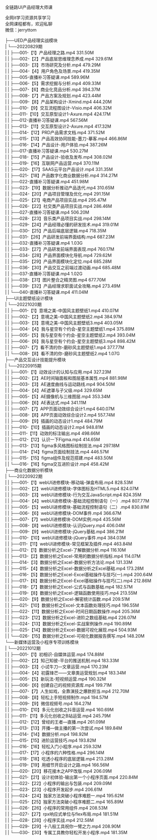 全链路UI产品经理大师课

全网it学习资源共享学习<br>全网课程都有，欢迎私聊<br>微信：jerryttom<br>

├──UED产品经理实战模块<br> | └──20220829期<br> | | ├──001-【1】产品经理之路.mp4 331.50M<br> | | ├──002-【2】产品底层思维理念养成.mp4 329.61M<br> | | ├──003-【3】市场研究及分析.mp4 479.29M<br> | | ├──004-【4】用户角色及场景.mp4 419.35M<br> | | ├──005-直播补习答疑课.mp4 589.96M<br> | | ├──006-【5】需求挖掘与分析.mp4 409.33M<br> | | ├──007-【6】商业化竞品分析.mp4 394.37M<br> | | ├──008-【7】产品方案及规划.mp4 423.44M<br> | | ├──009-【8】产品架构设计-Xmind.mp4 444.20M<br> | | ├──010-【9】交互流程图设计-Visio.mp4 406.32M<br> | | ├──011-【10】交互原型设计1-Axure.mp4 424.17M<br> | | ├──012-直播补习答疑课.mp4 567.56M<br> | | ├──013-【11】交互原型设计2-Axure.mp4 417.32M<br> | | ├──014-【12】PRD产品需求文档.mp4 371.52M<br> | | ├──015-【13】产品高效协同技能-墨刀-摹客.mp4 466.86M<br> | | ├──016-【14】产品设计-用户体验.mp4 387.26M<br> | | ├──017-直播补习答疑课.mp4 530.27M<br> | | ├──018-【15】产品设计-验收及发布.mp4 308.02M<br> | | ├──019-【16】互联网产品运营.mp4 370.11M<br> | | ├──020-【17】SAAS云平台产品设计.mp4 331.35M<br> | | ├──021-【18】产品数字化商业数据分析.mp4 314.27M<br> | | ├──022-直播补习答疑课.mp4 451.98M<br> | | ├──023-【19】数据分析推动产品迭代.mp4 310.65M<br> | | ├──024-【20】产品项目管理及优化.mp4 291.15M<br> | | ├──025-【21】电商产品项目实战.mp4 295.47M<br> | | ├──026-【22】社交类产品项目实战.mp4 286.46M<br> | | ├──027-直播补习答疑课.mp4 506.20M<br> | | ├──028-【23】音乐类产品项目实战.mp4 298.14M<br> | | ├──029-【24】产品经理必懂的研发技术.mp4 319.01M<br> | | ├──030-【25】产品后端底层逻辑.mp4 718.35M<br> | | ├──031-【26】产品研发前端界面结构.mp4 687.23M<br> | | ├──032-直播补习答疑课.mp4 1.03G<br> | | ├──033-【27】产品研发前端界面表现.mp4 760.17M<br> | | ├──034-【28】产品界面模块化导航.mp4 729.62M<br> | | ├──035-【29】产品界面模块化定位.mp4 685.28M<br> | | ├──036-【30】产品交互之前端过渡动画.mp4 685.48M<br> | | ├──037-直播补习答疑课.mp4 1.02G<br> | | ├──038-【31】图片整合之精灵图.mp4 677.70M<br> | | ├──039-【32】产品经理求职面试全攻略.mp4 273.49M<br> | | └──040-直播补习答疑课.mp4 411.04M<br> ├──UI主题壁纸设计模块<br> | └──20221020期<br> | | ├──001-【1】意境之美-中国风主题壁纸1.mp4 410.07M<br> | | ├──002-【2】意境之美-中国风主题壁纸2.mp4 384.97M<br> | | ├──003-【3】意境之美-中国风主题壁纸3.mp4 403.05M<br> | | ├──004-【4】我与星空有个约会-星空主题壁纸1.mp4 375.89M<br> | | ├──005-【5】我与星空有个约会-星空主题壁纸2.mp4 393.04M<br> | | ├──006-【6】我与星空有个约会-星空主题壁纸3.mp4 898.42M<br> | | ├──007-【7】看不清的你-磨砂风主题壁纸1.mp4 377.77M<br> | | └──008-【8】看不清的你-磨砂风主题壁纸2.mp4 1.07G<br> ├──产品交互设计技能提升模块<br> | └──20220915期<br> | | ├──001-【1】动效设计的认知与应用.mp4 327.23M<br> | | ├──002-【2】AE时间轴面板和图层基本属性.mp4 881.98M<br> | | ├──003-【3】AE速度曲线与运动路线.mp4 904.50M<br> | | ├──004-【4】AE遮罩与子父级.mp4 329.65M<br> | | ├──005-【5】AE摄像机与三维图层.mp4 353.34M<br> | | ├──006-【6】AE表达式.mp4 341.11M<br> | | ├──007-【7】APP页面动效综合设计1.mp4 640.07M<br> | | ├──008-【8】APP页面动效综合设计2.mp4 557.74M<br> | | ├──009-【9】插画的动态设计1.mp4 484.79M<br> | | ├──010-【10】插画的动态设计2.mp4 948.81M<br> | | ├──011-【11】动效的标注输出.mp4 498.66M<br> | | ├──012-【12】认识一下Figma.mp4 414.65M<br> | | ├──013-【13】figma多风格图标绘制技法.mp4 297.18M<br> | | ├──014-【14】figma页面绘制技法.mp4 446.57M<br> | | ├──015-【15】figma组件及规范搭建.mp4 483.50M<br> | | └──016-【16】figma交互进阶设计.mp4 458.42M<br> ├──商业化数据分析模块<br> | └──20220922期<br> | | ├──001-【1】webUI进修模块-移动端-弹盒布局.mp4 828.53M<br> | | ├──002-【2】webUI进修模块-字体图标及HTML5.mp4 824.07M<br> | | ├──003-【3】webUI进修模块-行为交互JavaScript.mp4 824.35M<br> | | ├──004-【4】webUI进修模块-基础流程控制语句（一）.mp4 807.77M<br> | | ├──005-【5】webUI进修模块-基础流程控制语句（二）.mp4 830.81M<br> | | ├──006-【6】webUI进修模块-DOM事件.mp4 366.67M<br> | | ├──007-【7】webUI进修模块-DOM实例.mp4 435.56M<br> | | ├──008-【8】webUI进修模块-认识jQuery.mp4 406.04M<br> | | ├──009-【9】webUI进修模块-jQuery基础.mp4 386.21M<br> | | ├──010-【10】webUI进修模块-jQuery事件.mp4 384.03M<br> | | ├──011-【11】webUI进修模块-常见框架及插件.mp4 463.84M<br> | | ├──012-【1】数据分析之Excel-了解数据分析.mp4 116.10M<br> | | ├──013-【2】数据分析之Excel-常用的数据分析指标.mp4 114.07M<br> | | ├──014-【3】数据分析之Excel-数据分析方法论.mp4 131.33M<br> | | ├──015-【4】数据分析之Excel-数据分析之Excel基础.mp4 173.28M<br> | | ├──016-【5】数据分析之Excel-Excel基础操作与技巧(一).mp4 200.64M<br> | | ├──017-【6】数据分析之Excel-Excel基础操作与技巧(二).mp4 212.86M<br> | | ├──018-【7】数据分析之Excel-公式与函数基础.mp4 182.57M<br> | | ├──019-【8】数据分析之Excel-逻辑函数使用技巧.mp4 213.55M<br> | | ├──020-【9】数据分析之Excel-解密统计函数.mp4 209.51M<br> | | ├──021-【10】数据分析之Excel-文本函数处理技巧.mp4 196.55M<br> | | ├──022-【11】数据分析之Excel-时间日期函数操作.mp4 205.36M<br> | | ├──023-【12】数据分析之Excel-进阶之数组基础.mp4 226.07M<br> | | ├──024-【13】数据分析之Excel-实战案例操作.mp4 190.89M<br> | | ├──025-【14】数据分析之Excel-数据可视化展现.mp4 504.93M<br> | | └──026-【15】数据分析之Excel-可视化数据报告撰写.mp4 148.20M<br> └──新媒体运营及小程序专项训练模块<br> | └──20221012期<br> | | ├──001-【1】初相识-自媒体运营.mp4 174.88M<br> | | ├──002-【2】知己知彼-平台的推送机制.mp4 183.33M<br> | | ├──003-【3】小试牛刀—文章运营.mp4 170.23M<br> | | ├──004-【4】初露锋芒——文章类运营规划.mp4 183.34M<br> | | ├──005-【5】新玩法-短视频运营.mp4 190.32M<br> | | ├──006-【6】创建自己的视频资源库.mp4 199.71M<br> | | ├──007-【7】人生如戏，全靠演技之爆款担当.mp4 212.70M<br> | | ├──008-【8】轻松上手短视频制作.mp4 194.57M<br> | | ├──009-【9】微信视频号.mp4 164.27M<br> | | ├──010-【10】多元化创收之抖音运营.mp4 160.69M<br> | | ├──011-【11】多元化创收之B站运营.mp4 245.79M<br> | | ├──012-【12】曾经的王者—直播.mp4 261.09M<br> | | ├──013-【13】开播—做主播的第一次尝试.mp4 189.84M<br> | | ├──014-【14】数据分析.mp4 198.92M<br> | | ├──015-【15】进阶运营技巧.mp4 193.82M<br> | | ├──016-【16】轻松入门小程序.mp4 259.32M<br> | | ├──017-【17】小程序的六种性格.mp4 296.14M<br> | | ├──018-【18】吃透小程序的底层逻辑.mp4 213.28M<br> | | ├──019-【19】用细节开启设计之路.mp4 166.56M<br> | | ├──020-【20】移花接木之APP改版.mp4 206.09M<br> | | ├──021-【21】设计初体验-输出第一个小程序页面.mp4 220.84M<br> | | ├──022-【22】小程序的输出与包装.mp4 209.09M<br> | | ├──023-【23】小程序开发起步.mp4 206.61M<br> | | ├──024-【24】独家方法突破小程序难题一.mp4 195.62M<br> | | ├──025-【25】独家方法突破小程序难题二.mp4 165.89M<br> | | ├──026-【26】小程序的常用组件.mp4 208.53M<br> | | ├──027-【27】rpx响应式单位与flex布局.mp4 181.51M<br> | | ├──028-【28】小程序实战.mp4 212.58M<br> | | ├──029-【29】十八般工具祝你一臂之力.mp4 208.90M<br> | | └──030-【30】专属工具教你轻松开发小程序.mp4 181.35M